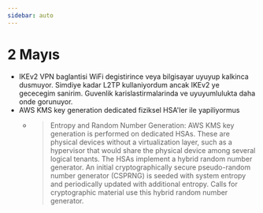 ```yaml
---
sidebar: auto
---
```


# 2 Mayıs

- IKEv2 VPN baglantisi WiFi degistirince veya bilgisayar uyuyup kalkinca dusmuyor. Simdiye kadar L2TP kullaniyordum ancak IKEv2 ye gececegim sanirim. Guvenlik karislastirmalarinda ve uyuyumlulukta daha onde gorunuyor.
- AWS KMS key generation dedicated fiziksel HSA'ler ile yapiliyormus
  - > Entropy and Random Number Generation: AWS KMS key generation is performed on dedicated HSAs. These are physical devices without a virtualization layer, such as a hypervisor that would share the physical device among several logical tenants. The HSAs implement a hybrid random number generator. An initial cryptographically secure pseudo-random number generator (CSPRNG) is seeded with system entropy and periodically updated with additional entropy. Calls for cryptographic material use this hybrid random number generator.
